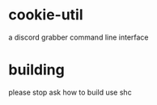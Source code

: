 # cookie-util
a discord grabber command line interface
# building
please stop ask how to build use shc
